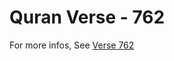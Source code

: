 # Quran Verse - 762 

For more infos, See [Verse 762](https://www.quranbookk.com/quran/search?q=762)